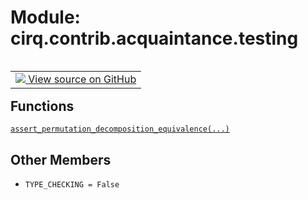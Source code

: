 <div itemscope itemtype="http://developers.google.com/ReferenceObject">
<meta itemprop="name" content="cirq.contrib.acquaintance.testing" />
<meta itemprop="path" content="Stable" />
<meta itemprop="property" content="TYPE_CHECKING"/>
</div>

# Module: cirq.contrib.acquaintance.testing

<!-- Insert buttons and diff -->

<table class="tfo-notebook-buttons tfo-api" align="left">

<td>
  <a target="_blank" href="https://github.com/quantumlib/cirq/tree/master/cirq/contrib/acquaintance/testing.py">
    <img src="https://www.tensorflow.org/images/GitHub-Mark-32px.png" />
    View source on GitHub
  </a>
</td>
</table>







## Functions

[`assert_permutation_decomposition_equivalence(...)`](../../../cirq/contrib/acquaintance/testing/assert_permutation_decomposition_equivalence.md)

## Other Members

* `TYPE_CHECKING = False` <a id="TYPE_CHECKING"></a>
